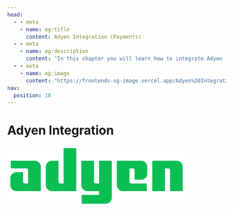 ```yaml
---
head:
  - - meta
    - name: og:title
      content: Adyen Integration (Payments)
  - - meta
    - name: og:description
      content: "In this chapter you will learn how to integrate Adyen (Payments)."
  - - meta
    - name: og:image
      content: "https://frontends-og-image.vercel.app/Adyen%20Integration.png?fontSize=120px"
nav:
  position: 10
---
```


# Adyen Integration

[<img src="../../../.assets/payment-icons/adyen.png" alt="Adyen Logo" class="mb-8 h-20" />](https://docs.adyen.com/)


<!-- load: ../../../../../examples/adyen-dropin-component/README.md -->